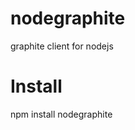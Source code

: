 nodegraphite
============

graphite client for nodejs


Install
============
npm install nodegraphite

